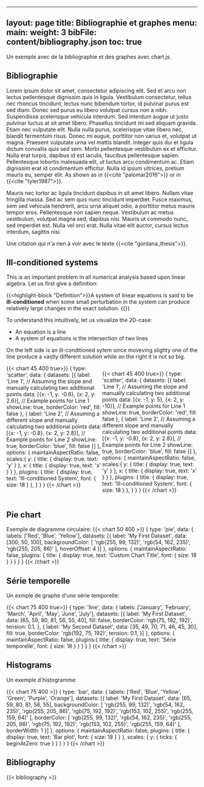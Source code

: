 
---
layout: page
title: Bibliographie et graphes 
menu:
  main:
    weight: 3
bibFile: content/bibliography.json
toc: true
---

Un exemple avec de la bibliographie et des graphes avec chart.js.

<!--more-->



## Bibliographie

Lorem ipsum dolor sit amet, consectetur adipiscing elit. Sed et arcu non lectus pellentesque dignissim quis in ligula. Vestibulum consectetur, tellus nec rhoncus tincidunt, lectus nunc bibendum tortor, id pulvinar purus est sed diam. Donec sed purus eu libero volutpat cursus non a nibh. Suspendisse scelerisque vehicula interdum. Sed interdum augue ut justo pulvinar luctus at sit amet libero. Phasellus tincidunt mi sed aliquam gravida. Etiam nec vulputate elit. Nulla nulla purus, scelerisque vitae libero nec, blandit fermentum risus. Donec mi augue, porttitor non varius et, volutpat ut magna. Praesent vulputate urna vel mattis blandit. Integer quis dui et ligula dictum convallis quis sed sem. Morbi pellentesque vestibulum ex et efficitur. Nulla erat turpis, dapibus id est iaculis, faucibus pellentesque sapien. Pellentesque lobortis malesuada elit, ut luctus arcu condimentum ac. Etiam dignissim erat id condimentum efficitur. Nulla id ipsum ultrices, pretium mauris eu, semper elit. As shown as in {{<cite "palomar2016">}} or in {{<cite "tyler1987">}}.

Mauris nec tortor ac ligula tincidunt dapibus in sit amet libero. Nullam vitae fringilla massa. Sed ac sem quis nunc tincidunt imperdiet. Fusce maximus, sem sed vehicula hendrerit, arcu urna aliquet odio, a porttitor metus mauris tempor eros. Pellentesque non sapien neque. Vestibulum ac metus vestibulum, volutpat magna sed, dapibus nisi. Mauris ut commodo nunc, sed imperdiet est. Nulla vel orci erat. Nulla vitae elit auctor, cursus lectus interdum, sagittis nisi.

Une citation qui n'a rien à voir avec le texte {{<cite "gordana_thesis">}}.


## Ill-conditioned systems

This is an important problem in all numerical analysis based upon linear algebra. Let us first give a definition:

{{<highlight-block "Definition">}}A system of linear equations is said to be **ill-conditioned** when some small perturbation in the system can produce relatively large changes in the exact solution.
{{</highlight-block>}}

To understand this intuitively, let us visualize the 2D-case:
* An equation is a line
* A system of equations is the intersection of two lines

On the left side is an ill-conditioned sytem since moveving slighty one of the line produce a vastly different solution while on the right it is not so big.

<div style="display: flex">
{{< chart 45 400 true>}}
{
            type: 'scatter',
            data: {
                datasets: [{
                    label: 'Line 1',
                    // Assuming the slope and manually calculating two additional points
                    data: [{x: -1, y: -0.6},  {x: 2, y: 2.6}], // Example points for Line 1
                    showLine: true,
                    borderColor: 'red',
                    fill: false
                }, {
                    label: 'Line 2',
                    // Assuming a different slope and manually calculating two additional points
                    data:  [{x: -1, y: -0.8}, {x: 2, y: 2.8}], // Example points for Line 2
                    showLine: true,
                    borderColor: 'blue',
                    fill: false
                }]
            },
            options: {
              maintainAspectRatio: false,
              scales:{
                y: {
                  title: {
                    display: true,
                    text: 'y'
                  }
                },
                x: {
                  title: {
                    display: true,
                    text: 'x'
                  }
                }
              },
              plugins: {
                title: {
                    display: true,
                    text: 'Ill-conditioned System',
                    font: {
                        size: 18
                    }
                },
              }
            }
}
{{< /chart >}}

{{< chart 45 400 true>}}
{
            type: 'scatter',
            data: {
                datasets: [{
                    label: 'Line 1',
                    // Assuming the slope and manually calculating two additional points
                    data: [{x: -1, y: 5},  {x: 2, y: -10}], // Example points for Line 1
                    showLine: true,
                    borderColor: 'red',
                    fill: false
                }, {
                    label: 'Line 2',
                    // Assuming a different slope and manually calculating two additional points
                    data:  [{x: -1, y: -0.8}, {x: 2, y: 2.8}], // Example points for Line 2
                    showLine: true,
                    borderColor: 'blue',
                    fill: false
                }]
            },
            options: {
              maintainAspectRatio: false,
              scales:{
                y: {
                  title: {
                    display: true,
                    text: 'y'
                  }
                },
                x: {
                  title: {
                    display: true,
                    text: 'x'
                  }
                }
              },
              plugins: {
                title: {
                    display: true,
                    text: 'Ill-conditioned System',
                    font: {
                        size: 18
                    }
                },
              }
            }
}
{{< /chart >}}
</div>




## Pie chart

Exemple de diagramme circulaire:
{{< chart 50 400 >}}
{
  type: 'pie',
  data: {
    labels: ['Red', 'Blue', 'Yellow'],
    datasets: [{
      label: 'My First Dataset',
      data: [300, 50, 100],
      backgroundColor: [
        'rgb(255, 99, 132)',
        'rgb(54, 162, 235)',
        'rgb(255, 205, 86)'
      ],
      hoverOffset: 4
    }]
  },
  options: {
    maintainAspectRatio: false,
    plugins: {
      title: {
        display: true,
        text: 'Custom Chart Title',
        font: {
          size: 18
        }
      }
    }
  }
}
{{< /chart >}}


## Série temporelle

Un exmple de graphe d'une série temporelle:

{{< chart 75 400 true>}}
{
  type: 'line',
  data: {
    labels: ['January', 'February', 'March', 'April', 'May', 'June', 'July'],
    datasets: [{
      label: 'My First Dataset',
      data: [65, 59, 80, 81, 56, 55, 40],
      fill: false,
      borderColor: 'rgb(75, 192, 192)',
      tension: 0.1,
    },
    {
      label: 'My Second Dataset',
      data: [35, 49, 70, 71, 46, 45, 30],
      fill: true,
      borderColor: 'rgb(192, 75, 192)',
      tension: 0.1,
    }]
  },
  options: {
    maintainAspectRatio: false,
    plugins:{
      title: {
        display: true,
        text: 'Série temporelle',
        font: {
          size: 18
        }
      }
    }
  }
}
{{< /chart >}}


## Histograms

Un exemple d'histogramme:

{{< chart 75 400 >}}
{
  type: 'bar',
  data: {
    labels: ['Red', 'Blue', 'Yellow', 'Green', 'Purple', 'Orange'],
    datasets: [{
      label: 'My First Dataset',
      data: [65, 59, 80, 81, 56, 55],
      backgroundColor: [
        'rgb(255, 99, 132)',
        'rgb(54, 162, 235)',
        'rgb(255, 205, 86)',
        'rgb(75, 192, 192)',
        'rgb(153, 102, 255)',
        'rgb(255, 159, 64)'
      ],
      borderColor: [
        'rgb(255, 99, 132)',
        'rgb(54, 162, 235)',
        'rgb(255, 205, 86)',
        'rgb(75, 192, 192)',
        'rgb(153, 102, 255)',
        'rgb(255, 159, 64)'
      ],
      borderWidth: 1
    }]
  },
  options: {
    maintainAspectRatio: false,
    plugins: {
      title: {
        display: true,
        text: 'Bar plot',
        font: {
          size: 18
        }
      }
    },
    scales: {
      y: {
        ticks: {
          beginAtZero: true
        }
      }
    }
  }
}
{{< /chart >}}



## Bibliography

<!-- The bibliography will display works from path/to/bib.json -->
{{< bibliography >}}
